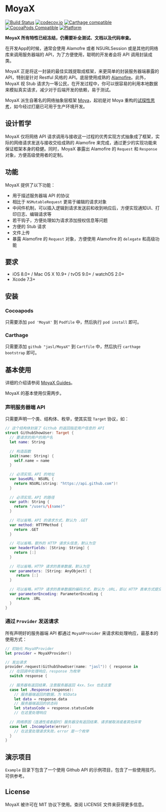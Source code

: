 MoyaX
====

[![Build Status](https://travis-ci.org/jasl/MoyaX.svg?branch=master)](https://travis-ci.org/jasl/MoyaX)
[![codecov.io](https://codecov.io/github/jasl/MoyaX/coverage.svg?branch=master)](https://codecov.io/github/jasl/MoyaX?branch=master)
[![Carthage compatible](https://img.shields.io/badge/Carthage-compatible-4BC51D.svg?style=flat)](https://github.com/Carthage/Carthage)
[![CocoaPods Compatible](https://img.shields.io/cocoapods/v/MoyaX.svg)](https://img.shields.io/cocoapods/v/MoyaX.svg)
[![Platform](https://img.shields.io/cocoapods/p/Alamofire.svg?style=flat)](http://cocoadocs.org/docsets/MoyaX)

**MoyaX 所有特性已经冻结，仍需要补全测试、文档以及代码审查。**

在开发App的时候，通常会使用 Alamofre 或者 NSURLSession 或是其他的网络库来调用服务器端的 API，为了方便使用，聪明的开发者会将 API 调用封装成类。

MoyaX 正是将这一封装的最佳实践提取成框架，来更简单的封装服务器端暴露的 API，特别是针对 Restful 风格的 API。底层使用成熟的 [Alamofire](https://github.com/Alamofire/Alamofire)。此外，MoyaX 视 Stub 请求为一等公民，在开发过程中，你可以很容易的利用本地数据来模拟真实请求，减少对于后端开发的依赖，易于测试。 

MoyaX 派生自著名的网络抽象层框架 [Moya](https://github.com/Moya/Moya)，起初是对 Moya 重构的[试探性思考](Documentation/motivation_zh.md)，如今经过打磨已可用于生产环境开发。

## 设计哲学

MoyaX 仅将网络 API 请求调用与接收这一过程的优秀实现方式抽象成了框架，实际的网络请求发送与接收交给成熟的 Alamofire 来完成，通过更少的实现功能来保证框架本身的稳健。同时，MoyaX 暴露出 Alamofire 的 `Request` 和 `Response` 对象，方便高级使用者的定制。

## 功能

MoyaX 提供了以下功能：

- 用于描述服务器端 API 的协议
- 相比于 `NSMutableRequest` 更易于编辑的请求对象
- 中间件机制，可以插入逻辑到请求发送前和收到响应后，方便实现通知UI、打印日志、编辑请求等
- 若干钩子，方便处理如为请求添加授权信息等问题
- 方便的 Stub 请求
- 文件上传
- 暴露 Alamofire 的 `Request` 对象，方便使用 Alamofire 的 `delegate` 和高级功能

## 要求

- iOS 8.0+ / Mac OS X 10.9+ / tvOS 9.0+ / watchOS 2.0+
- Xcode 7.3+

## 安装

### Cocoapods

只需要添加 `pod 'MoyaX'` 到 `Podfile` 中，然后执行 `pod install` 即可。

### Carthage

只需要添加 `github "jasl/MoyaX"` 到 `Cartfile` 中，然后执行 `carthage bootstrap` 即可。

## 基本使用

详细的介绍请参阅 [MoyaX Guides](Documentation/Guides_zh.md)。

MoyaX 的基本使用仅需两步。

### 声明服务器端 API

只需要声明一个类、结构体、枚举，使其实现 `Target` 协议，如：

```swift
// 这个结构体封装了 Github 的返回指定用户信息的 API
struct GithubShowUser: Target {
  // 要请求的用户的用户名
  let name: String
  
  // 构造函数
  init(name: String) {
    self.name = name
  }
  
  // 必须实现，API 的地址
  var baseURL: NSURL {
    return NSURL(string: "https://api.github.com")!
  }
  
  // 必须实现，API 的路径
  var path: String {
    return "/users/\(name)"
  }
  
  // 可以省略，API 的请求方式，默认为 .GET
  var method: HTTPMethod {
    return .GET
  }
  
  // 可以省略，额外的 HTTP 请求头信息，默认为空
  var headerFields: [String: String] {
    return [:]
  }
  
  // 可以省略，HTTP 请求的表单数据，默认为空
  var parameters: [String: AnyObject] {
  	 return [:]
  }
  
  // 可以省略，HTTP 请求的表单数据的编码方式，默认为 .URL，即以 HTTP 表单方式提交 parameters
  var parameterEncoding: ParameterEncoding {
  	 return .URL
  }
}
```

### 通过 `Provider` 发送请求

所有声明好的服务器端 API 都通过 `MoyaXProvider` 来请求和处理响应，最基本的使用方式：

```swift
// 初始化 MoyaXProvider
let provider = MoyaXProvider()

// 发出请求
provider.request(GithubShowUser(name: "jasl")) { response in
  // 在回调中处理响应，response 为枚举
  switch response {
  
  // 服务器有返回结果，注意服务器返回 4xx、5xx 也走这里
  case let .Response(response):
    // 服务器端返回的数据，为 NSData
    let data = response.data
    // 服务器端返回的状态码
    let statusCode = response.statusCode
    // 在这里处理响应
    
  // 网络原因（连通性或者超时）服务器没有返回结果、请求被取消或者其他异常
  case let .Incomplete(error):
    // 在这里处理请求失败，error 是一个枚举
  }
}
```

## 演示项目

`Example` 目录下包含了一个使用 Github API 的示例项目，包含了一些使用技巧，可供参考。

## License

MoyaX 被许可在 MIT 协议下使用。查阅 LICENSE 文件来获得更多信息。
